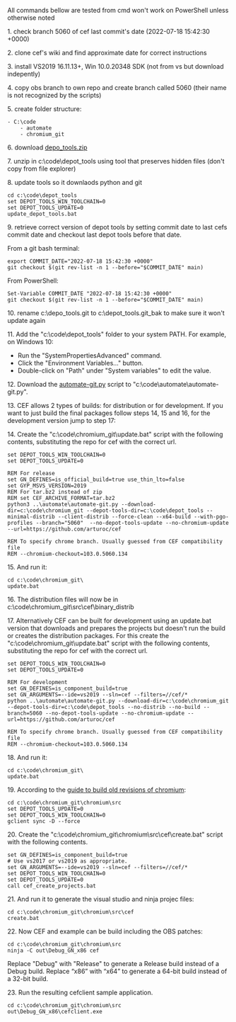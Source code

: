All commands bellow are tested from cmd won't work on PowerShell unless otherwise noted

1\. check branch 5060 of cef last commit's date (2022-07-18 15:42:30 +0000)

2\. clone cef's wiki and find approximate date for correct instructions

3\. install VS2019 16.11.13+, Win 10.0.20348 SDK (not from vs but download indepently) 

4\. copy obs branch to own repo and create branch called 5060 (their name is not recognized by the scripts)

5\. create folder structure:
```
- C:\code
    - automate
    - chromium_git
```

6\. download [depo_tools.zip](https://storage.googleapis.com/chrome-infra/depot_tools.zip)

7\. unzip in c:\code\depot_tools using tool that preserves hidden files (don't copy from file explorer)

8\. update tools so it downlaods python and git
```
cd c:\code\depot_tools 
set DEPOT_TOOLS_WIN_TOOLCHAIN=0
set DEPOT_TOOLS_UPDATE=0 
update_depot_tools.bat
```
  
9\.  retrieve correct version of depot tools by setting commit date to last cefs commit date and checkout last depot tools before that date. 

From a git bash terminal:
```
export COMMIT_DATE="2022-07-18 15:42:30 +0000" 
git checkout $(git rev-list -n 1 --before="$COMMIT_DATE" main)
```

From PowerShell:
```
Set-Variable COMMIT_DATE "2022-07-18 15:42:30 +0000" 
git checkout $(git rev-list -n 1 --before="$COMMIT_DATE" main)
```

10\.  rename c:\depo_tools\.git to c:\depot_tools\.git_bak to make sure it won't update again

11\. Add the "c:\code\depot_tools" folder to your system PATH. For example, on Windows 10:
- Run the "SystemPropertiesAdvanced" command.
- Click the "Environment Variables..." button.
- Double-click on "Path" under "System variables" to edit the value.

12\. Download the [automate-git.py](https://bitbucket.org/chromiumembedded/cef/raw/master/tools/automate/automate-git.py) script to "c:\code\automate\automate-git.py".

13\. CEF allows 2 types of builds: for distribution or for development. If you want to just build the final packages follow steps 14, 15 and 16, for the development version jump to step 17:

14\. Create the "c:\code\chromium_git\update.bat" script with the following contents, substituting the repo for cef with the correct url.
```
set DEPOT_TOOLS_WIN_TOOLCHAIN=0
set DEPOT_TOOLS_UPDATE=0

REM For release
set GN_DEFINES=is_official_build=true use_thin_lto=false
set GYP_MSVS_VERSION=2019
REM For tar.bz2 instead of zip
REM set CEF_ARCHIVE_FORMAT=tar.bz2 
python3 ..\automate\automate-git.py --download-dir=c:\code\chromium_git --depot-tools-dir=c:\code\depot_tools --minimal-distrib --client-distrib --force-clean --x64-build --with-pgo-profiles --branch="5060"  --no-depot-tools-update --no-chromium-update --url=https://github.com/arturoc/cef

REM To specify chrome branch. Usually guessed from CEF compatibility file
REM --chromium-checkout=103.0.5060.134
```

15\. And run it:
```
cd c:\code\chromium_git\
update.bat
```

16\. The distribution files will now be in c:\code\chromium_git\src\cef\binary_distrib


17\. Alternatively CEF can be built for development using an update.bat version that downloads and prepares the projects but doesn't run the build or creates the distribution packages. For this create the "c:\code\chromium_git\update.bat" script with the following contents, substituting the repo for cef with the correct url.
```
set DEPOT_TOOLS_WIN_TOOLCHAIN=0
set DEPOT_TOOLS_UPDATE=0

REM For development
set GN_DEFINES=is_component_build=true
set GN_ARGUMENTS=--ide=vs2019 --sln=cef --filters=//cef/*
python ..\automate\automate-git.py --download-dir=c:\code\chromium_git --depot-tools-dir=c:\code\depot_tools --no-distrib --no-build --branch=5060 --no-depot-tools-update --no-chromium-update --url=https://github.com/arturoc/cef

REM To specify chrome branch. Usually guessed from CEF compatibility file
REM --chromium-checkout=103.0.5060.134
```

18\. And run it:
```
cd c:\code\chromium_git\
update.bat
```

19\. According to the [guide to build old revisions of chromium](https://chromium.googlesource.com/chromium/src/+/main/docs/building_old_revisions.md):
```
cd c:\code\chromium_git\chromium\src
set DEPOT_TOOLS_UPDATE=0
set DEPOT_TOOLS_WIN_TOOLCHAIN=0
gclient sync -D --force
```

20\. Create the "c:\code\chromium_git\chromium\src\cef\create.bat" script with the following contents.

```
set GN_DEFINES=is_component_build=true
# Use vs2017 or vs2019 as appropriate.
set GN_ARGUMENTS=--ide=vs2019 --sln=cef --filters=//cef/*
set DEPOT_TOOLS_WIN_TOOLCHAIN=0
set DEPOT_TOOLS_UPDATE=0
call cef_create_projects.bat
```

21\. And run it to generate the visual studio and ninja projec files:
```
cd c:\code\chromium_git\chromium\src\cef
create.bat
```

22\. Now CEF and example can be build including the OBS patches:
```
cd c:\code\chromium_git\chromium\src
ninja -C out\Debug_GN_x86 cef
```
Replace "Debug" with "Release" to generate a Release build instead of a Debug build. Replace “x86” with “x64” to generate a 64-bit build instead of a 32-bit build.

23\. Run the resulting cefclient sample application.

```
cd c:\code\chromium_git\chromium\src
out\Debug_GN_x86\cefclient.exe
```
